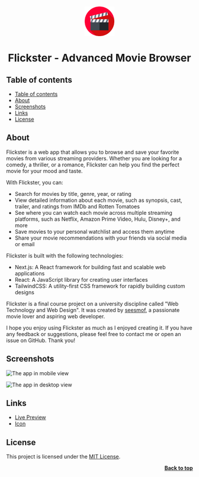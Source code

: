 <a name="readme-top"></a>

<div align="center">
  <a href="https://github.com/seesmof/">
    <img src="./logo.png" alt="Logo" height="80">
  </a>

<h1 align="center">Flickster - Advanced Movie Browser</h1>
</div>

## Table of contents

- [Table of contents](#table-of-contents)
- [About](#about)
- [Screenshots](#screenshots)
- [Links](#links)
- [License](#license)

## About

Flickster is a web app that allows you to browse and save your favorite movies from various streaming providers. Whether you are looking for a comedy, a thriller, or a romance, Flickster can help you find the perfect movie for your mood and taste.

With Flickster, you can:

- Search for movies by title, genre, year, or rating
- View detailed information about each movie, such as synopsis, cast, trailer, and ratings from IMDb and Rotten Tomatoes
- See where you can watch each movie across multiple streaming platforms, such as Netflix, Amazon Prime Video, Hulu, Disney+, and more
- Save movies to your personal watchlist and access them anytime
- Share your movie recommendations with your friends via social media or email

Flickster is built with the following technologies:

- Next.js: A React framework for building fast and scalable web applications
- React: A JavaScript library for creating user interfaces
- TailwindCSS: A utility-first CSS framework for rapidly building custom designs

Flickster is a final course project on a university discipline called "Web Technology and Web Design". It was created by [seesmof](https://github.com/seesmof), a passionate movie lover and aspiring web developer.

I hope you enjoy using Flickster as much as I enjoyed creating it. If you have any feedback or suggestions, please feel free to contact me or open an issue on GitHub. Thank you!

## Screenshots

![The app in mobile view](./public/mobile.png)

![The app in desktop view](./public/desktop.png)

## Links

- [Live Preview](https://seesmof.github.io/flickster-movie-browser/)
- [Icon](https://www.flaticon.com/)

## License

This project is licensed under the [MIT License](./LICENSE).

<p align="right"><a href="#readme-top"><strong>Back to top</strong></a></p>
